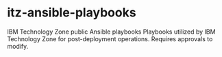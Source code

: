 # itz-ansible-playbooks
IBM Technology Zone public Ansible playbooks
Playbooks utilized by IBM Technology Zone for post-deployment operations.  Requires approvals to modify.
